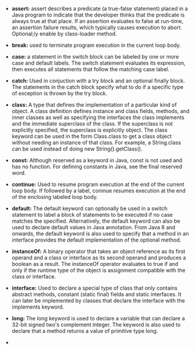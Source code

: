 - <b>assert:</b> assert describes a predicate (a true-false statement) placed in a Java program to indicate that the developer 
thinks that the predicate is always true at that place. If an assertion evaluates to false at run-time, an assertion failure 
results, which typically causes execution to abort. Optional;ly enable by class-loader method.

- <b>break:</b> used to terminate program execution in the current loop body.

- <b>case:</b> a statement in the switch block can be labeled by one or more case and default labels. The switch statement evaluates its expression, then executes all statements that follow the matching case label.

- <b>catch:</b> Used in conjuction with a try block and an optional finally block. The statements in the catch block specify what to do if a specific type of exception is thrown by the try block.

- <b>class:</b> A type that defines the implementation of a particular kind of object. A class definition defines instance and class  fields, methods, and inner classes as well as specifying the interfaces the class implements and the immediate superclass of  the class. If the superclass is not explicitly specified, the superclass is explicitly object. The class keyword can be used
in the form Class.class to get a class object without needing an instance of that class. For example, a String.class can be
used instead of doing new String().getClass().

- <b>const:</b> Although reserved as a keyword in Java, const is not used and has no function. For defining constants in Java, see the final reserved word.

- <b>continue:</b> Used to resume program execution at the end of the current loop body. If followed by a label, coninue resumes
execution at the end of the enclosing labeled loop body.

- <b>default:</b> The default keyword can optionally be used in a switch statement to label a block of statements to be executed
if no case matches the specified. Alternatively, the default keyword can also be used to declare default values in Java
annotation. From Java 8 and onwards, the default keyword is also used to specify that a method in an interface provides the default implementation of the optional method.

- <b>instanceOf:</b> A binary operator that takes an object reference as its first operand and a class or interface as its second operand and produces a boolean as a result. The instanceOf operator evaluates to true if and only if the runtime type of the object is assignment compatible with the class or interface.

- <b>interface:</b> Used to declare a special type of class that only contains abstract methods, constant (static final) fields and static interfaces. It can later be implemented by classes that declare the interface with the implements keyword.

- <b>long: </b> The long keyword is used to declare a variable that can declare a 32-bit signed two's complement integer. The keyword is also used to declare that a method returns a value of primitive type long. 

- <b></b>
